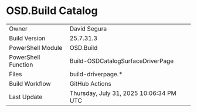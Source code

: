 ﻿# OSD.Build Catalog

| | |
|-|-|
| Owner | David Segura |
| Build Version | 25.7.31.3 |
| PowerShell Module | OSD.Build |
| PowerShell Function | Build-OSDCatalogSurfaceDriverPage |
| Files | build-driverpage.* |
| Build Workflow | GitHub Actions |
| Last Update | Thursday, July 31, 2025 10:06:34 PM UTC |
